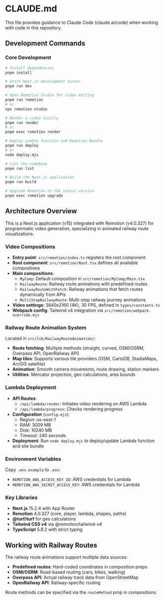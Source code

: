 # CLAUDE.md

This file provides guidance to Claude Code (claude.ai/code) when working with code in this repository.

## Development Commands

### Core Development
```bash
# Install dependencies
pnpm install

# Start Next.js development server
pnpm run dev

# Open Remotion Studio for video editing
pnpm run remotion
# or
npx remotion studio

# Render a video locally
pnpm run render
# or
pnpm exec remotion render

# Deploy Lambda function and Remotion Bundle
pnpm run deploy
# or
node deploy.mjs

# Lint the codebase
pnpm run lint

# Build the Next.js application
pnpm run build

# Upgrade Remotion to the latest version
pnpm exec remotion upgrade
```

## Architecture Overview

This is a Next.js application (v15) integrated with Remotion (v4.0.327) for programmatic video generation, specializing in animated railway route visualizations.

### Video Compositions
- **Entry point**: `src/remotion/index.ts` registers the root component
- **Root component**: `src/remotion/Root.tsx` defines all available compositions
- **Main compositions**:
  - `MyComp`: Default composition in `src/remotion/MyComp/Main.tsx`
  - `RailwayRoute`: Railway route animations with predefined routes
  - `RailwayRouteWithFetch`: Railway animations that fetch routes dynamically from APIs
  - `MultiStopRailwayRoute`: Multi-stop railway journey animations
- **Video settings**: 3840x2160 (4K), 30 FPS, defined in `types/constants.ts`
- **Webpack config**: Tailwind v4 integration via `src/remotion/webpack-override.mjs`

### Railway Route Animation System
Located in `src/lib/RailwayRouteAnimation/`:
- **Route fetching**: Multiple methods (straight, curved, OSM/OSRM, Overpass API, OpenRailway API)
- **Map tiles**: Supports various tile providers (OSM, CartoDB, StadiaMaps, ArcGIS satellite)
- **Animation**: Smooth camera movements, route drawing, station markers
- **Utilities**: Mercator projection, geo calculations, area bounds

### Lambda Deployment
- **API Routes**: 
  - `/api/lambda/render`: Initiates video rendering on AWS Lambda
  - `/api/lambda/progress`: Checks rendering progress
- **Configuration** (`config.mjs`):
  - Region: us-east-1
  - RAM: 3009 MB
  - Disk: 10240 MB
  - Timeout: 240 seconds
- **Deployment**: Run `node deploy.mjs` to deploy/update Lambda function and site bundle

### Environment Variables
Copy `.env.example` to `.env`:
- `REMOTION_AWS_ACCESS_KEY_ID`: AWS credentials for Lambda
- `REMOTION_AWS_SECRET_ACCESS_KEY`: AWS credentials for Lambda

### Key Libraries
- **Next.js** 15.2.4 with App Router
- **Remotion** 4.0.327 (core, player, lambda, shapes, paths)
- **@turf/turf** for geo calculations
- **Tailwind CSS v4** via @remotion/tailwind-v4
- **TypeScript** 5.8.2 with strict typing

## Working with Railway Routes

The railway route animations support multiple data sources:
- **Predefined routes**: Hard-coded coordinates in composition props
- **OSM/OSRM**: Road-based routing (cars, bikes, walking)
- **Overpass API**: Actual railway track data from OpenStreetMap
- **OpenRailway API**: Railway-specific routing

Route methods can be specified via the `routeMethod` prop in compositions.